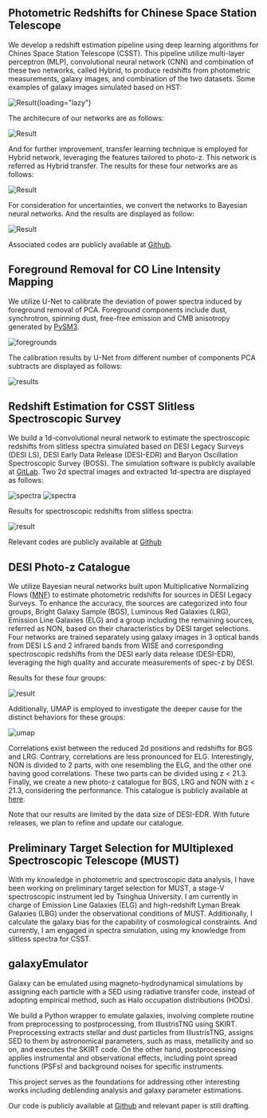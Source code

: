 
## Photometric Redshifts for Chinese Space Station Telescope

We develop a redshift estimation pipeline using deep learning algorithms for Chines Space Station Telescope (CSST). This pipeline utilize multi-layer perceptron (MLP), convolutional neural network (CNN) and combination of these two networks, called Hybrid, to produce redshifts from photometric measurements, galaxy images, and combination of the two datasets. Some examples of galaxy images simulated based on HST:

![Result](figures/photo-z_CSST/galaxy_images_photoz_CSST.jpg){loading="lazy"}

The architecure of our networks are as follows:

![Result](figures/photo-z_CSST/Architecture_for_photoz.jpg)

And for further improvement, transfer learning technique is employed for Hybrid network, leveraging the features tailored to photo-z. This network is referred as Hybrid transfer. The results for these four networks are as follows:

![Result](figures/photo-z_CSST/result_photoz_CSST.jpg)

For consideration for uncertainties, we convert the networks to Bayesian neural networks. And the results are displayed as follow:

![Result](figures/photo-z_CSST/result_BNN_photoz_CSST.jpg)

Associated codes are publicly available at [Github](https://github.com/xczhou-astro/CSST_photo_z_dl).

## Foreground Removal for CO Line Intensity Mapping

We utilize U-Net to calibrate the deviation of power spectra induced by foreground removal of PCA. Foreground components include dust, synchrotron, spinning dust, free-free emission and CMB anisotropy generated by [PySM3](https://pysm3.readthedocs.io/en/latest/).

![foregrounds](figures/CO_foreground_removal/foregrounds.jpg)

The calibration results by U-Net from different number of components PCA subtracts are displayed as follows:

![results](figures/CO_foreground_removal/result_CO_foreground_removal.jpg)

## Redshift Estimation for CSST Slitless Spectroscopic Survey

We build a 1d-convolutional neural network to estimate the spectroscopic redshifts from slitless spectra simulated based on DESI Legacy Surveys (DESI LS), DESI Early Data Release (DESI-EDR) and Baryon Oscillation Spectroscopic Survey (BOSS). The simulation software is publicly available at [GitLab](https://csst-tb.bao.ac.cn/code/zhangxin/sls_1d_spec). Two 2d spectral images and extracted 1d-spectra are displayed as follows:

![spectra](figures/slitless_spec-z_CSST/2d_spectra_CSST.jpg)
![spectra](figures/slitless_spec-z_CSST/sls_examples.jpg)

Results for spectroscopic redshifts from slitless spectra:

![result](figures/slitless_spec-z_CSST/result_spec-z.jpg)

Relevant codes are publicly available at [Github](https://github.com/xczhou-astro/CSST_slitless_spectra)

## DESI Photo-z Catalogue

We utilize Bayesian neural networks built upon Multiplicative Normalizing Flows ([MNF](https://github.com/janosh/tf-mnf)) to estimate photometric redshifts for sources in DESI Legacy Surveys. To enhance the accuracy, the sources are categorized into four groups, Bright Galaxy Sample (BGS), Luminous Red Galaxies (LRG), Emission Line Galaxies (ELG) and a group including the remaining sources, referred as NON, based on their characteristics by DESI target selections. Four networks are trained separately using galaxy images in 3 optical bands from DESI LS and 2 infrared bands from WISE and corresponding spectroscopic redshifts from the DESI early data release (DESI-EDR), leveraging the high quality and accurate measurements of spec-z by DESI.

Results for these four groups:

![result](figures/DESI_photo-z/DESI_z_result.jpg)

Additionally, UMAP is employed to investigate the deeper cause for the distinct behaviors for these groups:

![umap](figures/DESI_photo-z/DESI_EDR_feature_space.png)

Correlations exist between the reduced 2d positions and redshifts for BGS and LRG. Contrary, correlations are less pronounced for ELG. Interestingly, NON is divided to 2 parts, with one resembling the ELG, and the other one having good correlations. These two parts can be divided using z < 21.3. Finally, we create a new photo-z catalogue for BGS, LRG and NON with z < 21.3, considering the performance. This catalogue is publicly available at [here](https://pan.cstcloud.cn/web/share.html?hash=hUWwk1QTSjo). 

Note that our results are limited by the data size of DESI-EDR. With future releases, we plan to refine and update our catalogue. 

## Preliminary Target Selection for MUltiplexed Spectroscopic Telescope (MUST)

With my knowledge in photometric and spectroscopic data analysis, I have been working on preliminary target selection for MUST, a stage-V spectroscopic instrument led by Tsinghua University. I am currently in charge of Emission Line Galaxies (ELG) and high-redshift Lyman Break Galaxies (LBG) under the observational conditions of MUST. Additionally, I calculate the galaxy bias for the capability of cosmological constraints. And currently, I am engaged in spectra simulation, using my knowledge from slitless spectra for CSST. 

## galaxyEmulator

Galaxy can be emulated using magneto-hydrodynamical simulations by assigning each particle with a SED using radiative transfer code, instead of adopting empirical method, such as Halo occupation distributions (HODs).  

We build a Python wrapper to emulate galaxies, involving complete routine from preprocessing to postprocessing, from IllustrisTNG using SKIRT. Preprocessing extracts stellar and dust particles from IllustrisTNG, assigns SED to them by astronomical parameters, such as mass, metallicity and so on, and executes the SKIRT code. On the other hand, postprocessing applies instrumental and observational effects, including point spread functions (PSFs) and background noises for specific instruments.  

This project serves as the foundations for addressing other interesting works including deblending analysis and galaxy parameter estimations.  

Our code is publicly available at [Github](https://github.com/xczhou-astro/galaxyEmulator) and relevant paper is still drafting. 